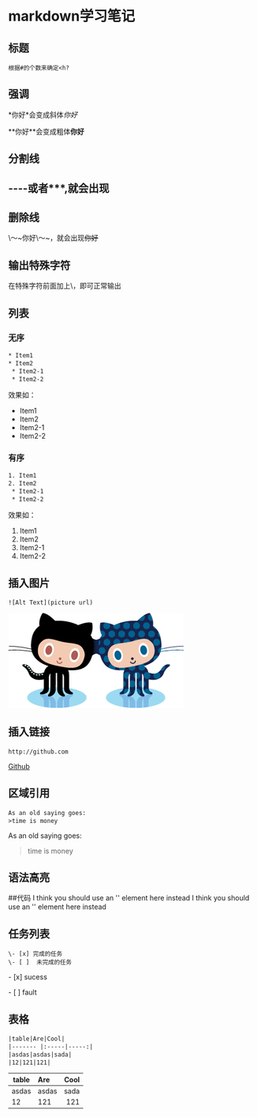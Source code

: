 # markdown学习笔记
## 标题
	根据#的个数来确定<h?

## 强调
\*你好\*会变成斜体*你好*

\*\*你好\*\*会变成粗体**你好**

## 分割线
\-\-\-\-或者\*\*\*,就会出现
----

## 删除线
\～~你好\～~，就会出现~~你好~~

## 输出特殊字符
在特殊字符前面加上\，即可正常输出

## 列表
### 无序
	* Item1
	* Item2
	 * Item2-1
	 * Item2-2
效果如：
* Item1
* Item2
 * Item2-1
 * Item2-2

### 有序
	1. Item1
	2. Item2
	 * Item2-1
	 * Item2-2
效果如：
1. Item1
2. Item2
  1. Item2-1
  2. Item2-2

## 插入图片
	![Alt Text](picture url)
![Alt Text](image.png)

## 插入链接
	http://github.com
[Github](http://github.com)

## 区域引用
	As an old saying goes:
	>time is money
As an old saying goes:
>time is money

## 语法高亮

##代码
	I think you should use an '<addr>' element here instead
I think you should use an '<addr>' element here instead

## 任务列表
	\- [x] 完成的任务
	\- [ ]  未完成的任务
\- [x] sucess

\- [ ] fault

## 表格
	|table|Are|Cool|
	|------- |:-----|-----:|
	|asdas|asdas|sada|
	|12|121|121|
|table|Are|Cool|
|------- |:-----|-----:|
|asdas|asdas|sada|
|12|121|121|